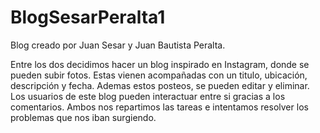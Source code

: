 # BlogSesarPeralta1

Blog creado por Juan Sesar y Juan Bautista Peralta.

Entre los dos decidimos hacer un blog inspirado en Instagram, donde se pueden subir fotos.
Estas vienen acompañadas con un titulo, ubicación, descripción y fecha.
Ademas estos posteos, se pueden editar y eliminar.
Los usuarios de este blog pueden interactuar entre si gracias a los comentarios.
Ambos nos repartimos las tareas e intentamos resolver los problemas que nos iban surgiendo.
